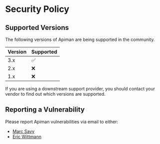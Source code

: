 # Security Policy

## Supported Versions

The following versions of Apiman are being supported in the community.

| Version | Supported          |
| ------- | ------------------ |
| 3.x     | :white_check_mark: |
| 2.x     | :x:                |
| 1.x     | :x:                |

If you are using a downstream support provider, you should contact your vendor to find out which versions are supported.

## Reporting a Vulnerability

Please report Apiman vulnerabilities via email to either:
 
  - [Marc Savy](https://github.com/msavy)
  - [Eric Wittmann](https://github.com/EricWittmann)
